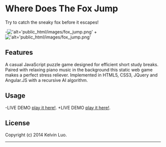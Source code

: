  Where Does The Fox Jump
 ===========
 
 Try to catch the sneaky fox before it escapes! 
 
-!['alt='public_html/images/fox_jump.png'](images/fox_jump.png)
+!['alt='public_html/images/fox_jump.png'](public_html/images/fox_jump.png)
 
 Features
 ------------
 
 A casual JavaScript puzzle game designed for efficient short study breaks. Paired with relaxing piano
 music in the background this static web game makes a perfect stress reliever. Implemented in HTML5, 
 CSS3, JQuery and Angular.JS with a recursive AI algorithm. 
 
 Usage
 ------------
 
-LIVE DEMO [play it here!](public_html/images/fox_jump.png).
+LIVE DEMO [play it here!](http://bazhanga.com/fox.html).
 
 License
 -------------
 Copyright (c) 2014 Kelvin Luo.
 
 _________________________
